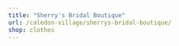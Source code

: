 ```yaml
---
title: "Sherry's Bridal Boutique"
url: /caledon-village/sherrys-bridal-boutique/
shop: clothes
---
```

